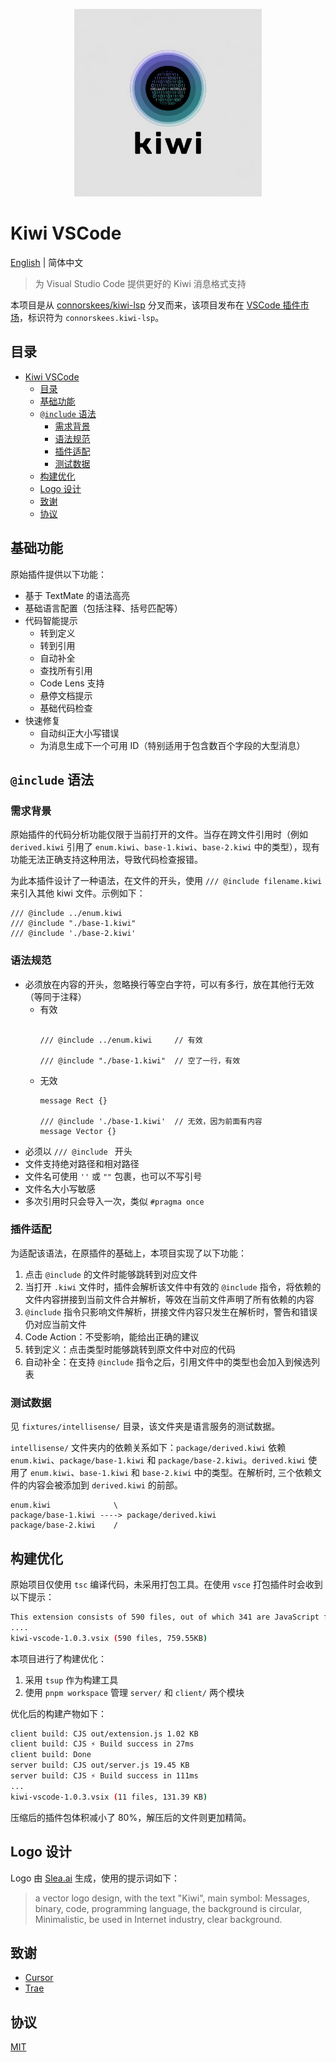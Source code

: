 <p align="center">
  <img width="300" src="https://github.com/palmcivet/kiwi-vscode/blob/master/assets/brand-logo.png?raw=true" alt="Kiwi VSCode brand logo" />
</p>

# Kiwi VSCode

[English](./README.md) | 简体中文

> 为 Visual Studio Code 提供更好的 Kiwi 消息格式支持

本项目是从 [connorskees/kiwi-lsp](https://github.com/connorskees/kiwi-lsp) 分叉而来，该项目发布在 [VSCode 插件市场](https://marketplace.visualstudio.com/items?itemName=connorskees.kiwi-lsp)，标识符为 `connorskees.kiwi-lsp`。

## 目录

- [Kiwi VSCode](#kiwi-vscode)
  - [目录](#目录)
  - [基础功能](#基础功能)
  - [`@include` 语法](#include-语法)
    - [需求背景](#需求背景)
    - [语法规范](#语法规范)
    - [插件适配](#插件适配)
    - [测试数据](#测试数据)
  - [构建优化](#构建优化)
  - [Logo 设计](#logo-设计)
  - [致谢](#致谢)
  - [协议](#协议)

## 基础功能

原始插件提供以下功能：

- 基于 TextMate 的语法高亮
- 基础语言配置（包括注释、括号匹配等）
- 代码智能提示
  - 转到定义
  - 转到引用
  - 自动补全
  - 查找所有引用
  - Code Lens 支持
  - 悬停文档提示
  - 基础代码检查
- 快速修复
  - 自动纠正大小写错误
  - 为消息生成下一个可用 ID（特别适用于包含数百个字段的大型消息）

## `@include` 语法
### 需求背景

原始插件的代码分析功能仅限于当前打开的文件。当存在跨文件引用时（例如 `derived.kiwi` 引用了 `enum.kiwi`、`base-1.kiwi`、`base-2.kiwi` 中的类型），现有功能无法正确支持这种用法，导致代码检查报错。

为此本插件设计了一种语法，在文件的开头，使用 `/// @include filename.kiwi` 来引入其他 kiwi 文件。示例如下：

```kiwi
/// @include ../enum.kiwi
/// @include "./base-1.kiwi"
/// @include './base-2.kiwi'
```

### 语法规范

- 必须放在内容的开头，忽略换行等空白字符，可以有多行，放在其他行无效（等同于注释）
  - 有效
    ```kiwi

    /// @include ../enum.kiwi     // 有效

    /// @include "./base-1.kiwi"  // 空了一行，有效
    ```
  - 无效
    ```kiwi
    message Rect {}

    /// @include './base-1.kiwi'  // 无效，因为前面有内容
    message Vector {}
    ```
- 必须以 `/// @include ` 开头
- 文件支持绝对路径和相对路径
- 文件名可使用 `''` 或 `""` 包裹，也可以不写引号
- 文件名大小写敏感
- 多次引用时只会导入一次，类似 `#pragma once`

### 插件适配

为适配该语法，在原插件的基础上，本项目实现了以下功能：

1. 点击 `@include` 的文件时能够跳转到对应文件
2. 当打开 `.kiwi` 文件时，插件会解析该文件中有效的 `@include` 指令，将依赖的文件内容拼接到当前文件合并解析，等效在当前文件声明了所有依赖的内容
3. `@include` 指令只影响文件解析，拼接文件内容只发生在解析时，警告和错误仍对应当前文件
4. Code Action：不受影响，能给出正确的建议
5. 转到定义：点击类型时能够跳转到原文件中对应的代码
6. 自动补全：在支持 `@include` 指令之后，引用文件中的类型也会加入到候选列表

### 测试数据

见 `fixtures/intellisense/` 目录，该文件夹是语言服务的测试数据。

`intellisense/` 文件夹内的依赖关系如下：`package/derived.kiwi` 依赖 `enum.kiwi`、`package/base-1.kiwi` 和 `package/base-2.kiwi`。`derived.kiwi` 使用了 `enum.kiwi`、`base-1.kiwi` 和 `base-2.kiwi` 中的类型。在解析时, 三个依赖文件的内容会被添加到 `derived.kiwi` 的前部。

```
enum.kiwi              \
package/base-1.kiwi ----> package/derived.kiwi
package/base-2.kiwi    /
```

## 构建优化

原始项目仅使用 `tsc` 编译代码，未采用打包工具。在使用 `vsce` 打包插件时会收到以下提示：

```bash
This extension consists of 590 files, out of which 341 are JavaScript files. For performance reasons, you should bundle your extension: https://aka.ms/vscode-bundle-extension
....
kiwi-vscode-1.0.3.vsix (590 files, 759.55KB)
```

本项目进行了构建优化：

1. 采用 `tsup` 作为构建工具
2. 使用 `pnpm workspace` 管理 `server/` 和 `client/` 两个模块

优化后的构建产物如下：

```bash
client build: CJS out/extension.js 1.02 KB
client build: CJS ⚡️ Build success in 27ms
client build: Done
server build: CJS out/server.js 19.45 KB
server build: CJS ⚡️ Build success in 111ms
...
kiwi-vscode-1.0.3.vsix (11 files, 131.39 KB)
```

压缩后的插件包体积减小了 80%，解压后的文件则更加精简。

## Logo 设计

Logo 由 [Slea.ai](https://slea.ai/) 生成，使用的提示词如下：

> a vector logo design, with the text "Kiwi", main symbol: Messages, binary, code, programming language, the background is circular, Minimalistic, be used in Internet industry, clear background.

## 致谢

- [Cursor](https://www.cursor.com/)
- [Trae](https://www.trae.ai/)

## 协议

[MIT](./LICENSE.md)
